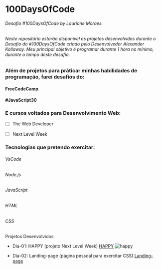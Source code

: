# 100DaysOfCode
###### Desafio #100DaysOfCode by Lauriane Moraes.
###### Neste repositório estarão disponível os projetos desenvolvidos durante o Desafio do #100DaysOfCode criado pelo Desenvolvedor Alexander Kallaway. Meu principal objetivo é programar durante 1 hora no mínimo, durante o tempo deste desafio.

### Além de projetos para práticar minhas habilidades de programação, farei desafios do:

#### FreeCodeCamp
#### #JavaScript30

### E cursos voltados para Desenvolvimento Web:
- [ ] The Web Developer 
- [ ] Next Level Week


### Tecnologias que pretendo exercitar:

###### VsCode
###### Node.js
###### JavaScript
###### HTML
###### CSS

Projetos Desenvolvidos 

- Dia-01: HAPPY (projeto Next Level Week) 
[HAPPY](https://github.com/laurianemoraes/100DaysOfCode/blob/master/index.html)
![happy](https://user-images.githubusercontent.com/63621629/96040153-d4bbce00-0e37-11eb-9092-f402e45c559c.PNG)

- Dia-02: Landing-page (página pessoal para exercitar CSS) 
[Landing-page](https://github.com/laurianemoraes/100DaysOfCode/commit/a0449dfecf89f254027b7368299ea18c6ba9f81c)
